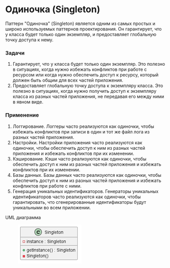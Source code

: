 # Одиночка (Singleton)

Паттерн "Одиночка" (Singleton) является одним из самых простых и широко используемых паттернов проектирования. Он гарантирует, что у класса будет только один экземпляр, и предоставляет глобальную точку доступа к нему.

### Задачи

1. Гарантирует, что у класса будет только один экземпляр. Это полезно в ситуациях, когда нужно избежать конфликтов при работе с ресурсом или когда нужно обеспечить доступ к ресурсу, который должен быть общим для всех частей приложения.
2. Предоставляет глобальную точку доступа к экземпляру класса. Это полезно в ситуациях, когда нужно получить доступ к экземпляру класса из разных частей приложения, не передавая его между ними в явном виде.

### Применение

1. Логгирование. Логгеры часто реализуются как одиночки, чтобы избежать конфликтов при записи в один и тот же файл лога из разных частей приложения.
2. Настройки. Настройки приложения часто реализуются как одиночки, чтобы обеспечить доступ к ним из разных частей приложения и избежать конфликтов при их изменении.
3. Кэширование. Кэши часто реализуются как одиночки, чтобы обеспечить доступ к ним из разных частей приложения и избежать конфликтов при их изменении.
4. Базы данных. Базы данных часто реализуются как одиночки, чтобы обеспечить доступ к ним из разных частей приложения и избежать конфликтов при работе с ними.
5. Генерация уникальных идентификаторов. Генераторы уникальных идентификаторов часто реализуются как одиночки, чтобы гарантировать, что сгенерированные идентификаторы будут уникальными во всем приложении.

UML диаграмма

<figure><img src="../../../.gitbook/assets/image (8).png" alt=""><figcaption></figcaption></figure>
